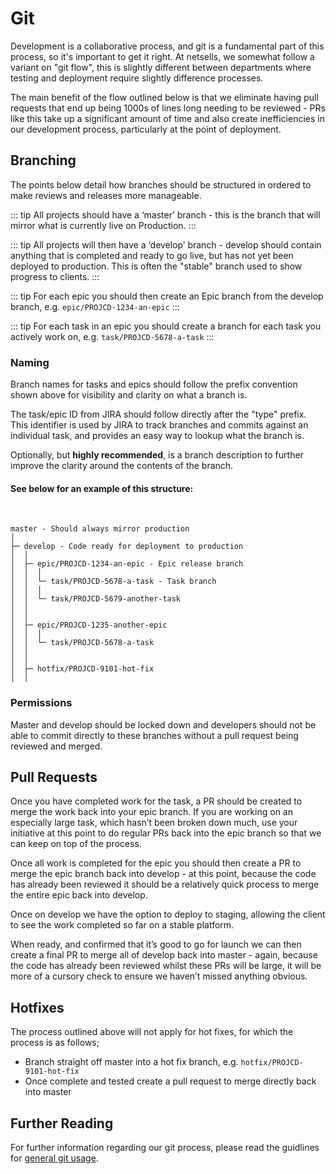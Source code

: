 # Git

Development is a collaborative process, and git is a fundamental part of this process, so it's important to get it right. At netsells, we somewhat follow a variant on "git flow", this is slightly different between departments where testing and deployment require slightly difference processes.

The main benefit of the flow outlined below is that we eliminate having pull requests that end up being 1000s of lines long needing to be reviewed - PRs like this take up a significant amount of time and also create inefficiencies in our development process, particularly at the point of deployment.

## Branching

The points below detail how branches should be structured in ordered to make reviews and releases more manageable.

::: tip <badge text="master" type="tip" vertical="middle"/>
All projects should have a ‘master’ branch - this is the branch that will mirror what is currently live on Production.
:::

::: tip <badge text="develop" type="tip" vertical="middle"/>
All projects will then have a ‘develop’ branch - develop should contain anything that is completed and ready to go live, but has not yet been deployed to production. This is often the "stable" branch used to show progress to clients.
:::

::: tip <badge text="epic/*" type="tip" vertical="middle"/>
For each epic you should then create an Epic branch from the develop branch, e.g. `epic/PROJCD-1234-an-epic`
:::

::: tip <badge text="task/*" type="tip" vertical="middle"/>
For each task in an epic you should create a branch for each task you actively work on, e.g. `task/PROJCD-5678-a-task` 
:::

### Naming

Branch names for tasks and epics should follow the prefix convention shown above for visibility and clarity on what a branch is.

The task/epic ID from JIRA should follow directly after the "type" prefix. This identifier is used by JIRA to track branches and commits against an individual task, and provides an easy way to lookup what the branch is.

Optionally, but **highly recommended**, is a branch description to further improve the clarity around the contents of the branch.

#### See below for an example of this structure:
<br>
<spoiler>

```
master - Should always mirror production
│
├─ develop - Code ready for deployment to production
│  │  
│  ├─ epic/PROJCD-1234-an-epic - Epic release branch
│  │  │ 
│  │  └─ task/PROJCD-5678-a-task - Task branch
│  │  │ 
│  │  └─ task/PROJCD-5679-another-task
│  │ 
│  │ 
│  ├─ epic/PROJCD-1235-another-epic
│  │  │ 
│  │  └─ task/PROJCD-5678-a-task
│  │ 
│  │ 
│  ├─ hotfix/PROJCD-9101-hot-fix
│  │ 
``` 

</spoiler>

### Permissions

Master and develop should be locked down and developers should not be able to commit directly to these branches without a pull request being reviewed and merged.

## Pull Requests

Once you have completed work for the task, a PR should be created to merge the work back into your epic branch. If you are working on an especially large task, which hasn’t been broken down much, use your initiative at this point to do regular PRs back into the epic branch so that we can keep on top of the process.

Once all work is completed for the epic you should then create a PR to merge the epic branch back into develop - at this point, because the code has already been reviewed it should be a relatively quick process to merge the entire epic back into develop.

Once on develop we have the option to deploy to staging, allowing the client to see the work completed so far on a stable platform.

When ready, and confirmed that it’s good to go for launch we can then create a final PR to merge all of develop back into master - again, because the code has already been reviewed whilst these PRs will be large, it will be more of a cursory check to ensure we haven’t missed anything obvious.

## Hotfixes

The process outlined above will not apply for hot fixes, for which the process is as follows;

- Branch straight off master into a hot fix branch, e.g. `hotfix/PROJCD-9101-hot-fix`
- Once complete and tested create a pull request to merge directly back into master

## Further Reading

For further information regarding our git process, please read the guidlines for [general git usage](../general/git.html).


